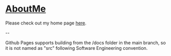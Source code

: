 # [AboutMe](https://dayuantan.github.io/AboutMe/)

Please check out my home page [here](https://dayuantan.github.io/AboutMe/).

--

Github Pages supports building from the /docs folder in the main branch, so it is not named as "src" following Software Engineering convention.
